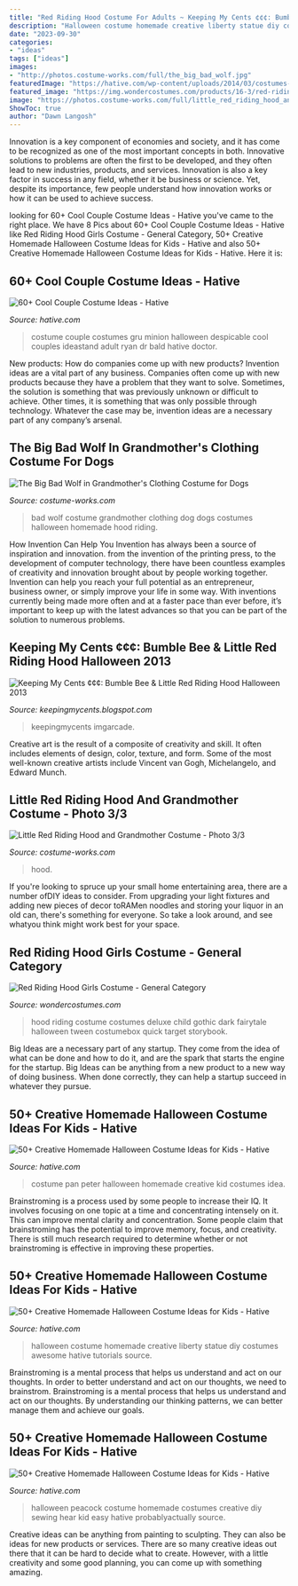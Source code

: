 ```yaml
---
title: "Red Riding Hood Costume For Adults ~ Keeping My Cents ¢¢¢: Bumble Bee &amp; Little Red Riding Hood Halloween 2013"
description: "Halloween costume homemade creative liberty statue diy costumes awesome hative tutorials source"
date: "2023-09-30"
categories:
- "ideas"
tags: ["ideas"]
images:
- "http://photos.costume-works.com/full/the_big_bad_wolf.jpg"
featuredImage: "https://hative.com/wp-content/uploads/2014/03/costumes-for-kids/5-statue-of-liberty-costume.jpg"
featured_image: "https://img.wondercostumes.com/products/16-3/red-riding-hood-girls-costume-deluxe-491.jpg"
image: "https://photos.costume-works.com/full/little_red_riding_hood_and_grandmother2.jpg"
ShowToc: true
author: "Dawn Langosh"
---
```



Innovation is a key component of economies and society, and it has come to be recognized as one of the most important concepts in both. Innovative solutions to problems are often the first to be developed, and they often lead to new industries, products, and services. Innovation is also a key factor in success in any field, whether it be business or science. Yet, despite its importance, few people understand how innovation works or how it can be used to achieve success.

	

		
looking for 60+ Cool Couple Costume Ideas - Hative you've came to the right place. We have 8 Pics about 60+ Cool Couple Costume Ideas - Hative like Red Riding Hood Girls Costume - General Category, 50+ Creative Homemade Halloween Costume Ideas for Kids - Hative and also 50+ Creative Homemade Halloween Costume Ideas for Kids - Hative. Here it is:
		
    
## 60+ Cool Couple Costume Ideas - Hative

<img loading=lazy src="https://hative.com/wp-content/uploads/2016/10/couple-costumes/1-couple-costume-ideas-1.jpg" onerror="this.onerror=null;this.src='https://tse4.mm.bing.net/th?id=OIP._PKgDwptuZ6FnDgRyA4hDgHaLH&amp;pid=15.1';" alt="60+ Cool Couple Costume Ideas - Hative">

_Source: hative.com_

>costume couple costumes gru minion halloween despicable cool couples ideastand adult ryan dr bald hative doctor. 

	

New products: How do companies come up with new products?
Invention ideas are a vital part of any business. Companies often come up with new products because they have a problem that they want to solve. Sometimes, the solution is something that was previously unknown or difficult to achieve. Other times, it is something that was only possible through technology. Whatever the case may be, invention ideas are a necessary part of any company’s arsenal.

    
## The Big Bad Wolf In Grandmother&#039;s Clothing Costume For Dogs

<img loading=lazy src="http://photos.costume-works.com/full/the_big_bad_wolf.jpg" onerror="this.onerror=null;this.src='https://tse2.mm.bing.net/th?id=OIP.bhT3x7nx4wio6wQSnsczBAHaFT&amp;pid=15.1';" alt="The Big Bad Wolf in Grandmother&#039;s Clothing Costume for Dogs">

_Source: costume-works.com_

>bad wolf costume grandmother clothing dog dogs costumes halloween homemade hood riding. 

	

How Invention Can Help You
Invention has always been a source of inspiration and innovation. from the invention of the printing press, to the development of computer technology, there have been countless examples of creativity and innovation brought about by people working together. Invention can help you reach your full potential as an entrepreneur, business owner, or simply improve your life in some way. With inventions currently being made more often and at a faster pace than ever before, it’s important to keep up with the latest advances so that you can be part of the solution to numerous problems.

    
## Keeping My Cents ¢¢¢: Bumble Bee &amp; Little Red Riding Hood Halloween 2013

<img loading=lazy src="https://2.bp.blogspot.com/-yM8EK7wI0os/UoT0YIuUvjI/AAAAAAAADjI/hIm8BP9yZtQ/s1600/Payton+in+red+riding+hood+costume.JPG" onerror="this.onerror=null;this.src='https://tse1.mm.bing.net/th?id=OIP.taciUReDCpDj50DJcupR3gHaLH&amp;pid=15.1';" alt="Keeping My Cents ¢¢¢: Bumble Bee &amp; Little Red Riding Hood Halloween 2013">

_Source: keepingmycents.blogspot.com_

>keepingmycents imgarcade. 

	

Creative art is the result of a composite of creativity and skill. It often includes elements of design, color, texture, and form. Some of the most well-known creative artists include Vincent van Gogh, Michelangelo, and Edward Munch.

    
## Little Red Riding Hood And Grandmother Costume - Photo 3/3

<img loading=lazy src="https://photos.costume-works.com/full/little_red_riding_hood_and_grandmother2.jpg" onerror="this.onerror=null;this.src='https://tse4.mm.bing.net/th?id=OIP.17z21iCMgdgz-2CzQBC4uwHaLH&amp;pid=15.1';" alt="Little Red Riding Hood and Grandmother Costume - Photo 3/3">

_Source: costume-works.com_

>hood. 

	

If you're looking to spruce up your small home entertaining area, there are a number ofDIY ideas to consider. From upgrading your light fixtures and adding new pieces of decor toRAMen noodles and storing your liquor in an old can, there's something for everyone. So take a look around, and see whatyou think might work best for your space.

    
## Red Riding Hood Girls Costume - General Category

<img loading=lazy src="https://img.wondercostumes.com/products/16-3/red-riding-hood-girls-costume-deluxe-491.jpg" onerror="this.onerror=null;this.src='https://tse2.mm.bing.net/th?id=OIP.MOmSDvyWJGWNc1wqrmHvDAHaKX&amp;pid=15.1';" alt="Red Riding Hood Girls Costume - General Category">

_Source: wondercostumes.com_

>hood riding costume costumes deluxe child gothic dark fairytale halloween tween costumebox quick target storybook. 

	

Big Ideas are a necessary part of any startup. They come from the idea of what can be done and how to do it, and are the spark that starts the engine for the startup. Big Ideas can be anything from a new product to a new way of doing business. When done correctly, they can help a startup succeed in whatever they pursue.

    
## 50+ Creative Homemade Halloween Costume Ideas For Kids - Hative

<img loading=lazy src="https://hative.com/wp-content/uploads/2014/03/costumes-for-kids/2-peter-pan-kid-costume-idea.jpg" onerror="this.onerror=null;this.src='https://tse1.mm.bing.net/th?id=OIP.CLLoBF4Vpyz5D7pdZ_O2pgHaLW&amp;pid=15.1';" alt="50+ Creative Homemade Halloween Costume Ideas for Kids - Hative">

_Source: hative.com_

>costume pan peter halloween homemade creative kid costumes idea. 

	

Brainstroming is a process used by some people to increase their IQ. It involves focusing on one topic at a time and concentrating intensely on it. This can improve mental clarity and concentration. Some people claim that brainstroming has the potential to improve memory, focus, and creativity. There is still much research required to determine whether or not brainstroming is effective in improving these properties.

    
## 50+ Creative Homemade Halloween Costume Ideas For Kids - Hative

<img loading=lazy src="https://hative.com/wp-content/uploads/2014/03/costumes-for-kids/5-statue-of-liberty-costume.jpg" onerror="this.onerror=null;this.src='https://tse2.mm.bing.net/th?id=OIP.YOEDb1dFvVCFjRMjLbE8PAHaKo&amp;pid=15.1';" alt="50+ Creative Homemade Halloween Costume Ideas for Kids - Hative">

_Source: hative.com_

>halloween costume homemade creative liberty statue diy costumes awesome hative tutorials source. 

	

Brainstroming is a mental process that helps us understand and act on our thoughts.
In order to better understand and act on our thoughts, we need to brainstrom. Brainstroming is a mental process that helps us understand and act on our thoughts. By understanding our thinking patterns, we can better manage them and achieve our goals.

    
## 50+ Creative Homemade Halloween Costume Ideas For Kids - Hative

<img loading=lazy src="https://hative.com/wp-content/uploads/2014/03/costumes-for-kids/41-peacock-kid-costume-idea.jpg" onerror="this.onerror=null;this.src='https://tse2.mm.bing.net/th?id=OIP.2IHJ8w40XJ8z_8_69My0ggHaLH&amp;pid=15.1';" alt="50+ Creative Homemade Halloween Costume Ideas for Kids - Hative">

_Source: hative.com_

>halloween peacock costume homemade costumes creative diy sewing hear kid easy hative probablyactually source. 

	

Creative ideas can be anything from painting to sculpting. They can also be ideas for new products or services. There are so many creative ideas out there that it can be hard to decide what to create. However, with a little creativity and some good planning, you can come up with something amazing.

